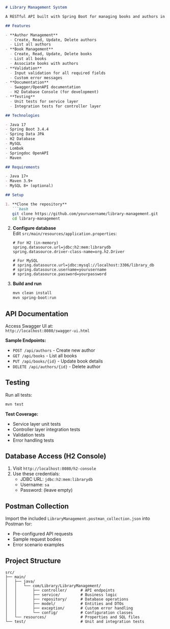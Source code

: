
```markdown
# Library Management System

A RESTful API built with Spring Boot for managing books and authors in a library system.

## Features

- **Author Management**
  - Create, Read, Update, Delete authors
  - List all authors
- **Book Management**
  - Create, Read, Update, Delete books
  - List all books
  - Associate books with authors
- **Validation**
  - Input validation for all required fields
  - Custom error messages
- **Documentation**
  - Swagger/OpenAPI documentation
  - H2 Database Console (for development)
- **Testing**
  - Unit tests for service layer
  - Integration tests for controller layer

## Technologies

- Java 17
- Spring Boot 3.4.4
- Spring Data JPA
- H2 Database 
- MySQL 
- Lombok
- Springdoc OpenAPI
- Maven

## Requirements

- Java 17+
- Maven 3.9+
- MySQL 8+ (optional)

## Setup

1. **Clone the repository**
   ```bash
   git clone https://github.com/yourusername/library-management.git
   cd library-management
   ```

2. **Configure database**  
   Edit `src/main/resources/application.properties`:
   ```properties
   # For H2 (in-memory)
   spring.datasource.url=jdbc:h2:mem:librarydb
   spring.datasource.driver-class-name=org.h2.Driver
   
   # For MySQL
   # spring.datasource.url=jdbc:mysql://localhost:3306/library_db
   # spring.datasource.username=yourusername
   # spring.datasource.password=yourpassword
   ```

3. **Build and run**
   ```bash
   mvn clean install
   mvn spring-boot:run
   ```

## API Documentation

Access Swagger UI at:  
`http://localhost:8080/swagger-ui.html`

**Sample Endpoints:**
- `POST /api/authors` - Create new author
- `GET /api/books` - List all books
- `PUT /api/books/{id}` - Update book details
- `DELETE /api/authors/{id}` - Delete author

## Testing

Run all tests:
```bash
mvn test
```

**Test Coverage:**
- Service layer unit tests
- Controller layer integration tests
- Validation tests
- Error handling tests

## Database Access (H2 Console)

1. Visit `http://localhost:8080/h2-console`
2. Use these credentials:
   - JDBC URL: `jdbc:h2:mem:librarydb`
   - Username: `sa`
   - Password: (leave empty)

## Postman Collection

Import the included `LibraryManagement.postman_collection.json` into Postman for:
- Pre-configured API requests
- Sample request bodies
- Error scenario examples

## Project Structure

```
src/
├── main/
│   ├── java/
│   │   └── com/Library/LibraryManagement/
│   │       ├── controller/      # API endpoints
│   │       ├── service/         # Business logic
│   │       ├── repository/      # Database operations
│   │       ├── model/           # Entities and DTOs
│   │       ├── exception/       # Custom error handling
│   │       └── config/          # Configuration classes
│   └── resources/               # Properties and SQL files
└── test/                        # Unit and integration tests
```

